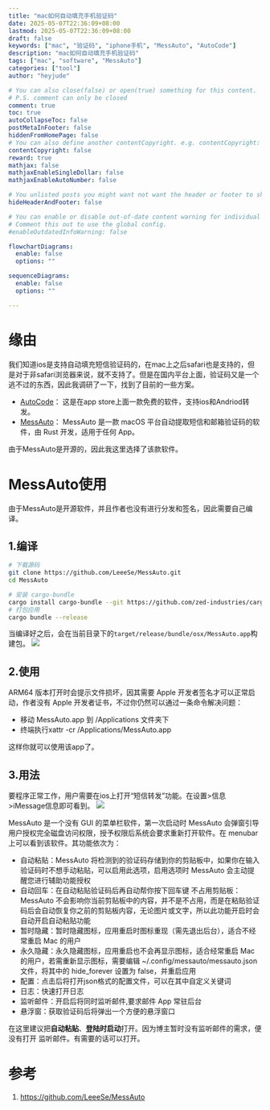 ```yaml
---
title: "mac如何自动填充手机验证码"
date: 2025-05-07T22:36:09+08:00
lastmod: 2025-05-07T22:36:09+08:00
draft: false
keywords: ["mac", "验证码", "iphone手机", "MessAuto", "AutoCode"]
description: "mac如何自动填充手机验证码"
tags: ["mac", "software", "MessAuto"]
categories: ["tool"]
author: "heyjude"

# You can also close(false) or open(true) something for this content.
# P.S. comment can only be closed
comment: true
toc: true
autoCollapseToc: false
postMetaInFooter: false
hiddenFromHomePage: false
# You can also define another contentCopyright. e.g. contentCopyright: "This is another copyright."
contentCopyright: false
reward: true
mathjax: false
mathjaxEnableSingleDollar: false
mathjaxEnableAutoNumber: false

# You unlisted posts you might want not want the header or footer to show
hideHeaderAndFooter: false

# You can enable or disable out-of-date content warning for individual post.
# Comment this out to use the global config.
#enableOutdatedInfoWarning: false

flowchartDiagrams:
  enable: false
  options: ""

sequenceDiagrams: 
  enable: false
  options: ""

---
```


# 缘由
我们知道ios是支持自动填充短信验证码的，在mac上之后safari也是支持的，但是对于非safari浏览器来说，就不支持了。但是在国内平台上面，验证码又是一个逃不过的东西，因此我调研了一下，找到了目前的一些方案。

* [AutoCode](https://apps.apple.com/cn/app/id6472872202)： 这是在app store上面一款免费的软件，支持ios和Andriod转发。
* [MessAuto](https://github.com/LeeeSe/MessAuto)： MessAuto 是一款 macOS 平台自动提取短信和邮箱验证码的软件，由 Rust 开发，适用于任何 App。

由于MessAuto是开源的，因此我这里选择了该款软件。

# MessAuto使用
由于MessAuto是开源软件，并且作者也没有进行分发和签名，因此需要自己编译。

## 1.编译

```bash
# 下载源码
git clone https://github.com/LeeeSe/MessAuto.git
cd MessAuto

# 安装 cargo-bundle
cargo install cargo-bundle --git https://github.com/zed-industries/cargo-bundle.git --branch add-plist-extension
# 打包应用
cargo bundle --release
```
当编译好之后，会在当前目录下的`target/release/bundle/osx/MessAuto.app`构建包。
![](https://img.music-poster.art/2025/05/c090074301dfda862dea2b0797bcdeec.png)

## 2.使用
ARM64 版本打开时会提示文件损坏，因其需要 Apple 开发者签名才可以正常启动，作者没有 Apple 开发者证书，不过你仍然可以通过一条命令解决问题：
* 移动 MessAuto.app 到 /Applications 文件夹下
* 终端执行xattr -cr /Applications/MessAuto.app

这样你就可以使用该app了。

## 3.用法
要程序正常工作，用户需要在ios上打开“短信转发”功能。在设置>信息>iMessage信息即可看到。
![](https://img.music-poster.art/2025/05/20e37bdec4c71f08fe4605b2534b2113.jpeg)

MessAuto 是一个没有 GUI 的菜单栏软件，第一次启动时 MessAuto 会弹窗引导用户授权完全磁盘访问权限，授予权限后系统会要求重新打开软件。在 menubar 上可以看到该软件。其功能依次为：
* 自动粘贴：MessAuto 将检测到的验证码存储到你的剪贴板中，如果你在输入验证码时不想手动粘贴，可以启用此选项，启用选项时 MessAuto 会主动提醒您进行辅助功能授权
* 自动回车：在自动粘贴验证码后再自动帮你按下回车键
不占用剪贴板： MessAuto 不会影响你当前剪贴板中的内容，并不是不占用，而是在粘贴验证码后会自动恢复你之前的剪贴板内容，无论图片或文字，所以此功能开启时会自动开启自动粘贴功能
* 暂时隐藏：暂时隐藏图标，应用重启时图标重现（需先退出后台），适合不经常重启 Mac 的用户
* 永久隐藏：永久隐藏图标，应用重启也不会再显示图标，适合经常重启 Mac 的用户，若需重新显示图标，需要编辑 ~/.config/messauto/messauto.json 文件，将其中的 hide_forever 设置为 false，并重启应用
* 配置：点击后将打开json格式的配置文件，可以在其中自定义关键词
* 日志：快速打开日志
* 监听邮件：开启后将同时监听邮件,要求邮件 App 常驻后台
* 悬浮窗：获取验证码后将弹出一个方便的悬浮窗口

在这里建议把**自动粘贴**、**登陆时启动**打开。因为博主暂时没有监听邮件的需求，便没有打开 监听邮件。有需要的话可以打开。

# 参考
1. https://github.com/LeeeSe/MessAuto





